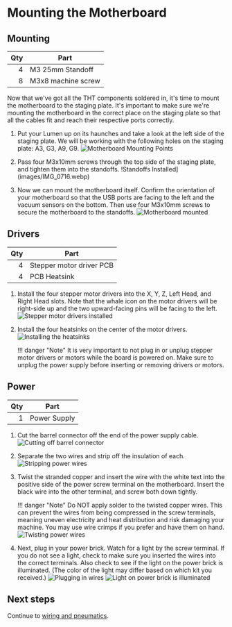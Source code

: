 # Mounting the Motherboard

## Mounting

|  Qty | Part               |
| ---: | ------------------ |
|    4 | M3 25mm Standoff   |
|    8 | M3x8 machine screw |

Now that we've got all the THT components soldered in, it's time to mount the motherboard to the staging plate. It's important to make sure we're mounting the motherboard in the correct place on the staging plate so that all the cables fit and reach their respective ports correctly.

1. Put your Lumen up on its haunches and take a look at the left side of the staging plate. We will be working with the following holes on the staging plate: A3, G3, A9, G9.
  ![Motherboard Mounting Points](images/Mounting-The-Motherboard-Step-1.webp)

2. Pass four M3x10mm screws through the top side of the staging plate, and tighten them into the standoffs.
  !Standoffs Installed](images/IMG_0716.webp)

3. Now we can mount the motherboard itself. Confirm the orientation of your motherboard so that the USB ports are facing to the left and the vacuum sensors on the bottom. Then use four M3x10mm screws to secure the motherboard to the standoffs.
  ![Motherboard mounted](images/IMG_0717.webp)

## Drivers

|  Qty | Part                     |
| ---: | ------------------------ |
|    4 | Stepper motor driver PCB |
|    4 | PCB Heatsink             |

1. Install the four stepper motor drivers into the X, Y, Z, Left Head, and Right Head slots. Note that the whale icon on the motor drivers will be right-side up and the two upward-facing pins will be facing to the left.
  ![Stepper motor drivers installed](images/driver-orientation.webp)

2. Install the four heatsinks on the center of the motor drivers.
  ![Installing the heatsinks](images/IMG_0718.webp)

    !!! danger "Note"
        It is very important to not plug in or unplug stepper motor drivers or motors while the board is powered on. Make sure to unplug the power supply before inserting or removing drivers or motors.

## Power

|  Qty | Part         |
| ---: | ------------ |
|    1 | Power Supply |

1. Cut the barrel connector off the end of the power supply cable.
  ![Cutting off barrel connector](images/IMG_0719.webp)

2. Separate the two wires and strip off the insulation of each.
  ![Stripping power wires](images/IMG_0720.webp)

3. Twist the stranded copper and insert the wire with the white text into the positive side of the power screw terminal on the motherboard. Insert the black wire into the other terminal, and screw both down tightly.

    !!! danger "Note"
        Do NOT apply solder to the twisted copper wires. This can prevent the wires from being compressed in the screw terminals, meaning uneven electricity and heat distribution and risk damaging your machine. You may use wire crimps if you prefer and have them on hand.
  ![Twisting power wires](images/IMG_0725.webp)

4. Next, plug in your power brick. Watch for a light by the screw terminal. If you do not see a light, check to make sure you inserted the wires into the correct terminals. Also check to see if the light on the power brick is illuminated. (The color of the light may differ based on which kit you received.)
  ![Plugging in wires](images/IMG_0752.webp)
  ![Light on power brick is illuminated](images/IMG_0753.webp)

## Next steps

Continue to [wiring and pneumatics](../../wiring-and-pneumatics/wiring-y-motors/index.md).
